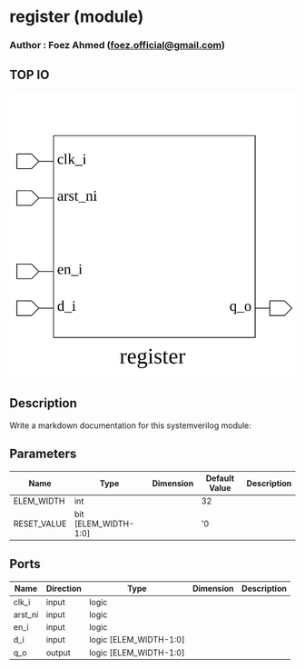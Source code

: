 # register (module)

### Author : Foez Ahmed (foez.official@gmail.com)

## TOP IO
<img src="./register_top.svg">

## Description

Write a markdown documentation for this systemverilog module:

## Parameters
|Name|Type|Dimension|Default Value|Description|
|-|-|-|-|-|
|ELEM_WIDTH|int||32||
|RESET_VALUE|bit [ELEM_WIDTH-1:0]||'0||

## Ports
|Name|Direction|Type|Dimension|Description|
|-|-|-|-|-|
|clk_i|input|logic|||
|arst_ni|input|logic|||
|en_i|input|logic|||
|d_i|input|logic [ELEM_WIDTH-1:0]|||
|q_o|output|logic [ELEM_WIDTH-1:0]|||
